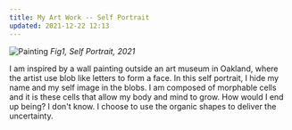```yaml
---
title: My Art Work -- Self Portrait
updated: 2021-12-22 12:13
---
```


![Painting](/blog/assets/self-portrait.jpeg)
*Fig1, Self Portrait, 2021*

I am inspired by a wall painting outside an art museum in Oakland, where the artist use blob like letters to form a face. In this self portrait, I hide my name and my self image in the blobs. I am composed of morphable cells and it is these cells that allow my body and mind to grow. How would I end up being? I don't know. I choose to use the organic shapes to deliver the uncertainty.






